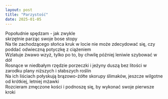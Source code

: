 ```yaml
---
layout: post
title: "Parzystość"
date: 2025-01-05
---
```


Popołudnie spędzam - jak zwykle  
skrzętnie parząc swoje bose stopy  
Na tle zachodzącego słońca kruk w locie nie może zdecydować się, czy poddać odwieczną potyczkę z ciążeniem  
Wzlatuje żwawo wzyż, tylko po to, by chwilę później leniwie szybować w dół  
Rosnące w niedbałym rzędzie porzeczki i jeżyny duszą bez litości w zarodku plany niższych i słabszych roślin  
Na ich liściach połyskują brązowo-żółte skorupy ślimaków, jeszcze wilgotne od krótkiej, letniej mżawki  
Rozcieram zmęczone kości i podnoszę się, by wykonać swoje pierwsze kroki